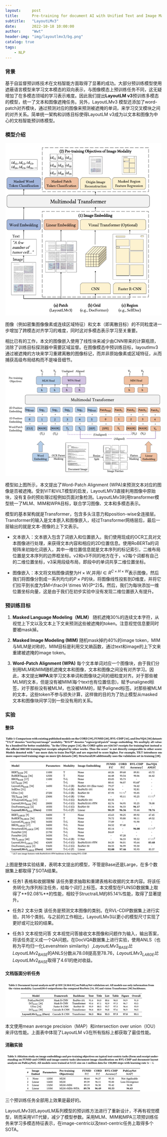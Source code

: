 ```yaml
---
layout:     post
title:      Pre-training for document AI with Unified Text and Image Masking
subtitle:   "LayoutLMv3"
date:       2022-10-18 10:00:00
author:     "Wwt"
header-img: "img/layoutlmv3/bg.png"
catalog: true
tags:   
    - NLP
---
```


### 背景

基于自监督预训练技术在文档智能方面取得了显著的成功。大部分预训练模型使用遮蔽语言模型来学习文本模态的双向表示，与图像模态上预训练任务不同，这无疑增加了在多模态领域的学习表示难度。因此我们提出**LayoutLM v3**预训练多模态的模型，统一了文本和图像遮掩任务。另外，LayoutLMv3 模型还添加了word-patch对齐模块，通过预测对应的图像来预测被遮掩的单词，来学习交叉模块之间的对齐关系。简单统一架构和训练目标使得LayoutLM v3成为以文本和图像为中心的文档智能预训练模型。

### 模型介绍

![1.png](/img/layoutlmv3/1.png)

图像（例如密集图像像素或连续区域特征）和文本（即离散目标）的不同粒度进一步增加了跨模态对齐学习的难度，同时这对多模态表示学习至关重要。

相比已有的工作，本文的图像嵌入使用了线性块来减少由CNN带来的计算瓶颈，消除了训练目标探测器中需要区域监督。在图像模态中预训练目标，layoutlmv3通过被遮掩的方块来学习重建离散的图像标记，而并非原始像素或区域特征，从而捕获高级布局结构而不是噪音细节。

![2.png](/img/layoutlmv3/2.png)

模型如上图所示，本文提出了Word-Patch Alignment (WPA)来预测文本对应的图像是否被遮掩。受到ViT和ViLT模型的启发，LayoutLMV3直接利用图像中原始块，没有复杂的预处理过程例如页面对象检测。LayoutLMv3利用transformer模型统一了MLM、MIM和WPA目标，联合学习图像、文本和多模态表示。

模型的基本架构就是Transformer，包含多头注意力和position-wise全连接层。Transformer的输入是文本嵌入和图像嵌入，经过Transformer网络层后，最后一层输出的就是文本-图像的上下文表示。

- 文本嵌入：文本嵌入包含了词嵌入和位置嵌入。我们使用现成的OCR工具对文本图像进行处理，来获得文本内容和相应的2D位置信息。使用RoBERTa的词矩阵来初始化词嵌入，其中一维位置信息就是文本序列的标记索引，二维布局位置是文本序列的边界框坐标。v2和v3不同的地方在于，v2每个词都有自己的二维位置坐标，v3采用段级布局，即段中的单词共享二维位置坐标。

- 图像嵌入：本文将文档图像调整为$H \times W$,并用$I \in R^{C \times H \times W}$表示图像，然后我们将图像分割成一系列均匀的$P \times P$的块，将图像线性投影到$D$维度，并将它们拉平到长度为$M=\frac{H \times W}{P^2}$。然后，我们为每块添加一维位置坐标向量，这是由于我们在初步实验中没有发现二维位置嵌入有提升。

### 预训练目标

1. **Masked Language Modeling（MLM）** 随机遮掩30%的连续文本字符，从视觉上下文以及文本上下文来预测这些被遮掩的token。注意视觉信息要同时要被mask掉。

2. **Masked Image Modeling (MIM)**  随机mask掉约40%的image token，MIM与MLM是对称的，MIM目标是利用交叉熵函数，通过text和image的上下文来重建被遮掩的image token。

3. **Word-Patch Alignment (WPA)** 每个文本单词对应一个图像块，由于我们分别用MLM和MIM随机遮掩文本和图像，文本和图像之间没有对齐学习。因此，本文提出**WPA**来学习文本单词和图像块之间的细粒度对齐。对于那些被MLM的文本，但是没有被MIM(每个text也有位置信息)，赋予unaligned标签，对于那些没有被MLM，也没被MIM的，赋予aligned标签。对那些被MLM的文本，这些token不参与损失计算，这样做的目的为了防止模型从masked文本和图像块间学习到一些没有用的关系。

### 实验

#### 整体

![3.png](/img/layoutlmv3/3.png)

上图是整体实验结果，表明本文提出的模型，不管是Base还是Large，在多个数据集上都取得了SOTA结果。

- 任务1 表格和收据理解 该任务要求抽取和重建表格和收据的文本内容。将该任务转化为序列标注任务，给每个词打上标签。本文模型在FUNSD数据集上取得了**92.08%**的性能，相较于StructralLM的85.14%性能，取得了显著提升。

- 任务2 文本分类 该任务是预测文本图像的类别。在RVL-CDIP数据集上进行实验，共16个类别。与之前的工作相比，LayoutLMv3以更小的模型尺寸实现了更好或可比较的结果。

- 任务3 文本视觉问答 文本视觉问答接收文本图像和问题作为输入，输出答案，将该任务定义成一个QA问题。在DocVQA数据集上进行实验，使用ANLS（也称为平均归一化Levenshtein similarity）,$LayoutLMv3_{BASE}比LayoutLMv2_{BASE}$的ANLS分数从$78.08$提高至$78.76$，$LayoutLMv3_{LARGE}比LayoutLMv2_{BASE}$取得了$4.61$的绝对收益。

#### 文档版面分析任务

![4.png](/img/layoutlmv3/4.png)

本文使用mean aversge precision（MAP）和intersection over union（IOU）来评估性能。上面表中体现了LayoutLM v3在所有指标上都获取了最佳性能。

#### 消融实验

![5.png](/img/layoutlmv3/5.png)

三个预训练任务全部用上效果是最好的。

LayoutLMv3对LayoutLM系列模型的预训练方法进行了重新设计，不再有视觉模型，转而采用VIT代替，减少了模型参数。采用MLM、MIM和MPA三项预训练任务来学习多模态特征表示，在image-centric以及text-centric任务上取得多个SOTA。
